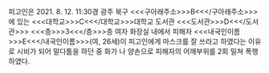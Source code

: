 피고인은 2021. 8. 12. 11:30경 광주 북구 <<<구아래주소>>>B<<</구아래주소>>>에 있는 <<<대학교>>>C<<</대학교>>>대학교 도서관 <<<도서관>>>D<<</도서관>>> <<<층>>>3<<</층>>>층 여자 화장실 내에서 피해자 <<<내국인이름>>>E<<</내국인이름>>>(여, 26세)이 피고인에게 마스크를 잘 쓰라고 하였다는 이유로 시비가 되어 말다툼을 하던 중 화가 나 양손으로 피해자의 어깨부위를 2회 밀쳐 폭행하였다.
